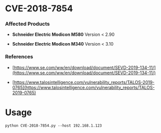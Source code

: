 # CVE-2018-7854

### Affected Products

* **Schneider Electric Modicon M580** Version < 2.90

* **Schneider Electric Modicon M340** Version < 3.10

### References

* [https://www.se.com/ww/en/download/document/SEVD-2019-134-11/](https://www.se.com/ww/en/download/document/SEVD-2019-134-11/)

* [https://www.talosintelligence.com/vulnerability_reports/TALOS-2019-0765](https://www.talosintelligence.com/vulnerability_reports/TALOS-2019-0765)

# Usage

```
python CVE-2018-7854.py --host 192.168.1.123
```